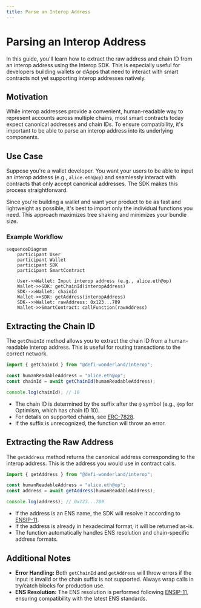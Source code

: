 ```yaml
---
title: Parse an Interop Address
---
```


# Parsing an Interop Address

In this guide, you'll learn how to extract the raw address and chain ID from an interop address using the Interop SDK. This is especially useful for developers building wallets or dApps that need to interact with smart contracts not yet supporting interop addresses natively.

## Motivation

While interop addresses provide a convenient, human-readable way to represent accounts across multiple chains, most smart contracts today expect canonical addresses and chain IDs. To ensure compatibility, it's important to be able to parse an interop address into its underlying components.

## Use Case

Suppose you're a wallet developer. You want your users to be able to input an interop address (e.g., `alice.eth@op`) and seamlessly interact with contracts that only accept canonical addresses. The SDK makes this process straightforward.

Since you're building a wallet and want your product to be as fast and lightweight as possible, it's best to import only the individual functions you need. This approach maximizes tree shaking and minimizes your bundle size.

### Example Workflow

```mermaid
sequenceDiagram
    participant User
    participant Wallet
    participant SDK
    participant SmartContract

    User->>Wallet: Input interop address (e.g., alice.eth@op)
    Wallet->>SDK: getChainId(interopAddress)
    SDK-->>Wallet: chainId
    Wallet->>SDK: getAddress(interopAddress)
    SDK-->>Wallet: rawAddress: 0x123...789
    Wallet->>SmartContract: callFunction(rawAddress)
```

## Extracting the Chain ID

The `getChainId` method allows you to extract the chain ID from a human-readable interop address. This is useful for routing transactions to the correct network.

```js
import { getChainId } from "@defi-wonderland/interop";

const humanReadableAddress = "alice.eth@op";
const chainId = await getChainId(humanReadableAddress);

console.log(chainId); // 10
```

-   The chain ID is determined by the suffix after the `@` symbol (e.g., `@op` for Optimism, which has chain ID 10).
-   For details on supported chains, see [ERC-7828](https://ethereum-magicians.org/t/erc-7828-chain-specific-addresses-using-ens/21930).
-   If the suffix is unrecognized, the function will throw an error.

## Extracting the Raw Address

The `getAddress` method returns the canonical address corresponding to the interop address. This is the address you would use in contract calls.

```js
import { getAddress } from "@defi-wonderland/interop";

const humanReadableAddress = "alice.eth@op";
const address = await getAddress(humanReadableAddress);

console.log(address); // 0x123...789
```

-   If the address is an ENS name, the SDK will resolve it according to [ENSIP-11](https://docs.ens.domains/ensip/11).
-   If the address is already in hexadecimal format, it will be returned as-is.
-   The function automatically handles ENS resolution and chain-specific address formats.

## Additional Notes

-   **Error Handling:** Both `getChainId` and `getAddress` will throw errors if the input is invalid or the chain suffix is not supported. Always wrap calls in try/catch blocks for production use.
-   **ENS Resolution:** The ENS resolution is performed following [ENSIP-11](https://docs.ens.domains/ensip/11), ensuring compatibility with the latest ENS standards.
